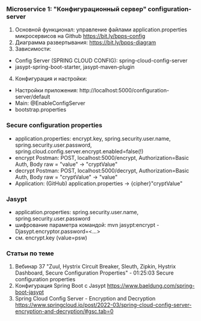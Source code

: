 ### Microservice 1: "Конфигурационный сервер" configuration-server
1. Основной функционал: управление файлами application.properties микросервисов на Github https://bit.ly/bpps-config
2. Диаграмма развертывания: https://bit.ly/bpps-diagram
3. Зависимости:
  - Config Server (SPRING CLOUD CONFIG): spring-cloud-config-server
  - jasypt-spring-boot-starter, jasypt-maven-plugin
4. Конфигурация и настройки:
  - Настройки приложения: http://localhost:5000/configuration-server/default
  - Main: @EnableConfigServer
  - bootstrap.properties

### Secure configuration properties
  - application.properties: encrypt.key, spring.security.user.name, spring.security.user.password, spring.cloud.config.server.encrypt.enabled=false(!)  
  - encrypt Postman: POST, localhost:5000/encrypt, Authorization=Basic Auth, Body raw = "value" -> "cryptValue" 
  - decrypt Postman: POST, localhost:5000/decrypt, Authorization=Basic Auth, Body raw = "cryptValue" -> "value" 
  - Application: (GitHub) application.properties -> {cipher}"cryptValue"

### Jasypt
  - application.properties: spring.security.user.name, spring.security.user.password
  - шифрование параметра командой: mvn jasypt:encrypt -Djasypt.encryptor.password=<...>
  - см. encrypt.key (value=psw)

### Статьи по теме
1. Вебинар 37 "Zuul, Hystrix Circuit Breaker, Sleuth, Zipkin, Hystrix Dashboard, Secure Configuration Properties" - 01:25:03 Secure configuration properties
2. Конфигурация Spring Boot с Jasypt https://www.baeldung.com/spring-boot-jasypt
3. Spring Cloud Config Server - Encryption and Decryption https://www.springcloud.io/post/2022-03/spring-cloud-config-server-encryption-and-decryption/#gsc.tab=0